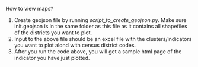 How to view maps? 

1. Create geojson file by running _script_to_create_geojson.py_. Make sure init.geojson is in the same folder as this file as it contains all shapefiles of the     districts you want to plot.
2. Input to the above file should be an excel file with the clusters/indicators you want to plot alond with census district codes.
3. After you run the code above, you will get a sample html page of the indicator you have just plotted.
